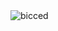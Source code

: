 
<img src="https://github-readme-stats.vercel.app/api/top-langs?username=bicced&show_icons=true&locale=en&layout=compact" alt="bicced" />



